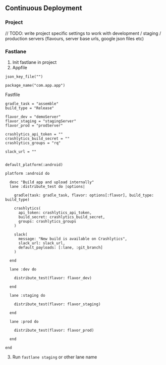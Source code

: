 ## Continuous Deployment

### Project

// TODO: write project specific settings to work with development / staging / production servers (flavours, server base urls, google json files etc)

### Fastlane

1. Init fastlane in project
2. Appfile

```
json_key_file("")

package_name("com.app.app")
```

Fastfile

```
gradle_task = "assemble"
build_type = "Release"

flavor_dev = "demoServer"
flavor_staging = "stagingServer"
flavor_prod = "prodServer"

crashlytics_api_token = ""
crashlytics_build_secret = ""
crashlytics_groups = "rq"

slack_url = ""


default_platform(:android)

platform :android do

  desc "Build app and upload internally"
  lane :distribute_test do |options| 

    gradle(task: gradle_task, flavor: options[:flavor], build_type: build_type)

    crashlytics(
      api_token: crashlytics_api_token, 
      build_secret: crashlytics_build_secret,
      groups: crashlytics_groups
    )

    slack(
      message: "New build is available on Crashlytics",
      slack_url: slack_url,
      default_payloads: [:lane, :git_branch]
    )

  end

  lane :dev do
    
    distribute_test(flavor: flavor_dev)

  end

  lane :staging do

    distribute_test(flavor: flavor_staging)

  end

  lane :prod do
    
    distribute_test(flavor: flavor_prod)

  end

end
```

3. Run `fastlane staging` or other lane name
